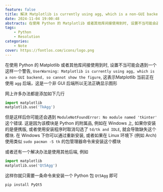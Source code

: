 ```yaml
---
feature: false
title: 解决 Matplotlib is currently using agg, which is a non-GUI backend, so cannot show the figure
date: 2024-11-04 19:00:48
abstracts: 在使用 Python 的 Matplotlib 或者其他库间接使用到时, 设置不当可能会遇到一个这样一个警告, `Matplotlib is currently using agg, which is a non-GUI backend, so cannot show the figure`, 这表示Matplotlib 当前正在使用 `agg` 后端，这是一个非 GUI 后端所以无法正确显示图形
tags:
    - Python
    - Resolution
categories:
    - Note
cover: https://fontlos.com/icons/logo.png
---
```


在使用 Python 的 Matplotlib 或者其他库间接使用到时, 设置不当可能会遇到一个这样一个警告, `UserWarning: Matplotlib is currently using agg, which is a non-GUI backend, so cannot show the figure`, 这表示Matplotlib 当前正在使用 `agg` 后端，这是一个非 GUI 后端所以无法正确显示图形

网上许多办法都是添加如下几行

```py
import matplotlib
matplotlib.use('TkAgg')
```

但是这样后你可能还会遇到 `ModuleNotFoundError: No module named 'tkinter'` 这个错误. 这是因为该模块是 Python 的附属品, 例如在 Windows 上, 如果你安装的是便携版, 或者使用安装程序时取消勾选了 `td/tk and IDLE`, 就会导致缺失这个模块. 在 Windows 下你可以通过重新安装, 或者如果在 Linux 环境下 (例如 Arch) 使用类似 `sudo pacman -S tk` 的包管理器命令来安装这个模块

或者还有一个解决办法是使用其他后端, 例如

```py
import matplotlib
matplotlib.use('Qt5Agg')
```

这样你就只需要一条命令来安装一个 Python 包 `Qt5Agg` 即可

```sh
pip install PyQt5
```
